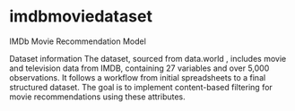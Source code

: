 # imdbmoviedataset
IMDb Movie Recommendation Model 

Dataset information
The dataset, sourced from data.world , includes movie and television data from IMDB, containing 27 variables and over 5,000 observations. It follows a workflow from initial spreadsheets to a final structured dataset. The goal is to implement content-based filtering for movie recommendations using these attributes.

